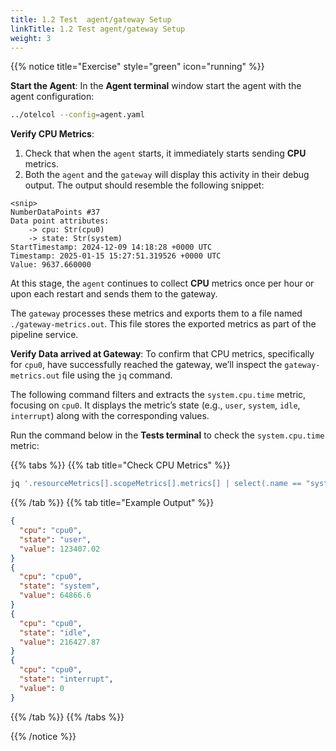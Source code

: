 ```yaml
---
title: 1.2 Test  agent/gateway Setup
linkTitle: 1.2 Test agent/gateway Setup
weight: 3
---
```


{{% notice title="Exercise" style="green" icon="running" %}}

**Start the Agent**: In the **Agent terminal** window start the agent with the agent configuration:

```bash { title="Start the Agent" }
../otelcol --config=agent.yaml
```
 
**Verify CPU Metrics**:

1. Check that when the `agent` starts, it immediately starts sending **CPU** metrics.
2. Both the `agent` and the `gateway` will display this activity in their debug output. The output should resemble the following snippet:

```text
<snip>
NumberDataPoints #37
Data point attributes:
    -> cpu: Str(cpu0)
    -> state: Str(system)
StartTimestamp: 2024-12-09 14:18:28 +0000 UTC
Timestamp: 2025-01-15 15:27:51.319526 +0000 UTC
Value: 9637.660000
```

At this stage, the `agent` continues to collect **CPU** metrics once per hour or upon each restart and sends them to the gateway.

The `gateway` processes these metrics and exports them to a file named `./gateway-metrics.out`. This file stores the exported metrics as part of the pipeline service.  

**Verify Data arrived at Gateway**: To confirm that CPU metrics, specifically for `cpu0`, have successfully reached the gateway, we’ll inspect the `gateway-metrics.out` file using the `jq` command.

The following command filters and extracts the `system.cpu.time` metric, focusing on `cpu0`. It displays the metric’s state (e.g., `user`, `system`, `idle`, `interrupt`) along with the corresponding values.

Run the command below in the **Tests terminal** to check the `system.cpu.time` metric:

{{% tabs %}}
{{% tab title="Check CPU Metrics" %}}

```bash
jq '.resourceMetrics[].scopeMetrics[].metrics[] | select(.name == "system.cpu.time") | .sum.dataPoints[] | select(.attributes[0].value.stringValue == "cpu0") | {cpu: .attributes[0].value.stringValue, state: .attributes[1].value.stringValue, value: .asDouble}' gateway-metrics.out
```

{{% /tab %}}
{{% tab title="Example Output" %}}

```json
{
  "cpu": "cpu0",
  "state": "user",
  "value": 123407.02
}
{
  "cpu": "cpu0",
  "state": "system",
  "value": 64866.6
}
{
  "cpu": "cpu0",
  "state": "idle",
  "value": 216427.87
}
{
  "cpu": "cpu0",
  "state": "interrupt",
  "value": 0
}
```

{{% /tab %}}
{{% /tabs %}}

{{% /notice %}}
